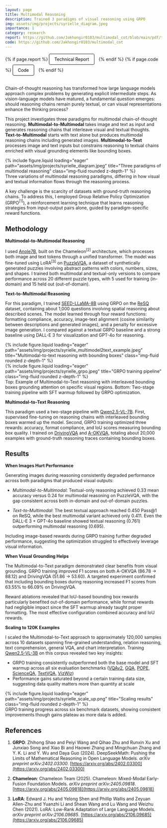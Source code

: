 ```yaml
---
layout: page
title: Multimodal Reasoning
description: Trained 3 paradigms of visual reasoning using GRPO
img: assets/img/projects/syrielle_diagram.jpeg
importance: 1
category: research
report: https://github.com/Jakhongir0103/multimodal_cot/blob/main/pdf/technical_report.pdf
code: https://github.com/Jakhongir0103/multimodal_cot
---
```


<!-- Project Links/Buttons -->
<div class="links" style="margin-bottom: 2rem;">
  {% if page.report %}
    <a href="{{ page.report }}" class="btn btn-primary btn-sm" role="button" target="_blank" style="background-color: white !important; border: 1px solid black !important; color: black !important; padding: 8px 16px; border-radius: 4px; text-decoration: none; display: inline-block; margin-right: 10px; box-shadow: 0 2px 4px rgba(0,0,0,0.1);">
      <i class="fas fa-file-pdf"></i> Technical Report
    </a>
  {% endif %}
  {% if page.code %}
    <a href="{{ page.code }}" class="btn btn-primary btn-sm" role="button" target="_blank" style="background-color: white !important; border: 1px solid black !important; color: black !important; padding: 8px 16px; border-radius: 4px; text-decoration: none; display: inline-block; margin-right: 10px; box-shadow: 0 2px 4px rgba(0,0,0,0.1);">
      <i class="fas fa-file-pdf"></i> Code
    </a>
  {% endif %}
</div>

Chain-of-thought reasoning has transformed how large language models approach complex problems by generating explicit intermediate steps. As vision-language models have matured, a fundamental question emerges: should reasoning chains remain purely textual, or can visual representations enhance the thinking process?

This project investigates three paradigms for multimodal chain-of-thought reasoning. **Multimodal-to-Multimodal** takes image and text as input and generates reasoning chains that interleave visual and textual thoughts. **Text-to-Multimodal** starts with text alone but produces multimodal reasoning chains including generated images. **Multimodal-to-Text** processes image and text inputs but constrains reasoning to textual chains enriched with visual grounding elements like bounding boxes.

<div class="row">
    <div class="col-sm mt-3 mt-md-0">
        {% include figure.liquid loading="eager" path="assets/img/projects/syrielle_diagram.jpeg" title="Three paradigms of multimodal reasoning" class="img-fluid rounded z-depth-1" %}
    </div>
</div>
<div class="caption">
    Three variations of multimodal reasoning paradigms, differing in how visual and textual information flows through the reasoning process.
</div>

A key challenge is the scarcity of datasets with ground-truth reasoning chains. To address this, I employed Group Relative Policy Optimization (GRPO$^{[1]}$), a reinforcement learning technique that learns reasoning strategies from input-output pairs alone, guided by paradigm-specific reward functions.

## Methodology

**Multimodal-to-Multimodal Reasoning**

I used [Anole7B](https://huggingface.co/GAIR/Anole-7b-v0.1), built on the Chameleon$^{[2]}$ architecture, which processes both image and text tokens through a unified transformer. The model was fine-tuned using LoRA$^{[3]}$ on [PuzzleVQA](https://huggingface.co/datasets/declare-lab/PuzzleVQA), a dataset of synthetically generated puzzles involving abstract patterns with colors, numbers, sizes, and shapes. I trained both multimodal and textual-only versions to compare performance across 20 different puzzle types, with 5 used for training (in-domain) and 15 held out (out-of-domain).

**Text-to-Multimodal Reasoning**

For this paradigm, I trained [SEED-LLaMA-8B](https://huggingface.co/AILab-CVC/seed-llama-8b-sft) using GRPO on the [ReSQ](https://huggingface.co/datasets/tasksource/ReSQ) dataset, containing about 1,000 questions involving spatial reasoning about described scenes. The model learned through four reward functions: formatting compliance, accuracy, image-text alignment (cosine similarity between descriptions and generated images), and a penalty for excessive image generation. I compared against a textual GRPO baseline and a strong baseline using DALL-E 3 for visualization and GPT-4o for reasoning.

<div class="row justify-content-center">
  <div class="col-10 col-md-8 mt-3">
    {% include figure.liquid loading="eager" path="assets/img/projects/syrielle_multimodel2text_example.jpeg" title="Multimodal-to-text reasoning with bounding boxes" class="img-fluid rounded z-depth-1" %}
  </div>
  <div class="col-10 col-md-8 mt-3">
    {% include figure.liquid loading="eager" path="assets/img/projects/syrielle_grpo.jpeg" title="GRPO training pipeline" class="img-fluid rounded z-depth-1" %}
  </div>
</div>

<div class="caption text-center mt-2">
  Top: Example of Multimodal-to-Text reasoning with interleaved bounding boxes grounding attention on specific visual regions.  
  Bottom: Two-stage training pipeline with SFT warmup followed by GRPO optimization.
</div>

**Multimodal-to-Text Reasoning**

This paradigm used a two-stage pipeline with [Qwen2.5-VL-7B](https://huggingface.co/Qwen/Qwen2.5-VL-7B-Instruct). First, supervised fine-tuning on reasoning chains with interleaved bounding boxes warmed up the model. Second, GRPO training optimized three rewards: accuracy, format compliance, and IoU scores measuring bounding box quality. I trained on [DrivingVQA](https://huggingface.co/datasets/EPFL-DrivingVQA/DrivingVQA) and [A-OKVQA](https://huggingface.co/datasets/HuggingFaceM4/A-OKVQA), totaling about 20,000 examples with ground-truth reasoning traces containing bounding boxes.

## Results

**When Images Hurt Performance**

Generating images during reasoning consistently degraded performance across both paradigms that produced visual outputs:

- *Multimodal-to-Multimodal*: Textual-only reasoning achieved 0.33 mean accuracy versus 0.24 for multimodal reasoning on PuzzleVQA, with the gap consistent across both in-domain and out-of-domain puzzles.

- *Text-to-Multimodal*: The best textual approach reached 0.450 Pass@1 on ReSQ, while the best multimodal variant achieved only 0.411. Even the DALL-E 3 + GPT-4o baseline showed textual reasoning (0.761) outperforming multimodal reasoning (0.695).

Including image-based rewards during GRPO training further degraded performance, suggesting the optimization struggled to effectively leverage visual information.

**When Visual Grounding Helps**

The Multimodal-to-Text paradigm demonstrated clear benefits from visual grounding. GRPO training improved F1 scores on both A-OKVQA (86.78 → 88.12) and DrivingVQA (51.86 → 53.60). A targeted experiment confirmed that including bounding boxes during reasoning increased F1 scores from 63.55% to 66.09% on DrivingVQA.

Reward ablations revealed that IoU-based bounding box rewards particularly benefited out-of-domain performance, while format rewards had negligible impact since the SFT warmup already taught proper formatting. The most effective configuration combined accuracy and IoU rewards.

**Scaling to 120K Examples**

I scaled the Multimodal-to-Text approach to approximately 120,000 samples across 10 datasets spanning fine-grained understanding, relation reasoning, text comprehension, general VQA, and chart interpretation. Training [Qwen2.5-VL-3B](https://huggingface.co/Qwen/Qwen2.5-VL-3B-Instruct) on this corpus revealed two key insights:

- GRPO training consistently outperformed both the base model and SFT warmup across all six evaluation benchmarks ([VQAv2](https://huggingface.co/datasets/HuggingFaceM4/VQAv2), [GQA](https://cs.stanford.edu/people/dorarad/gqa/about.html), [POPE](https://huggingface.co/datasets/lmms-lab/POPE), [ScienceQA](https://scienceqa.github.io/), [TextVQA](https://textvqa.org/), [VizWiz](https://vizwiz.org/tasks-and-datasets/vqa/))
- Performance gains saturated beyond a certain training data size, suggesting data quality matters more than quantity at scale

<div class="row">
    <div class="col-sm mt-3 mt-md-0">
        {% include figure.liquid loading="eager" path="assets/img/projects/syrielle_scale_up.png" title="Scaling results" class="img-fluid rounded z-depth-1" %}
    </div>
</div>
<div class="caption">
    GRPO training progress across six benchmark datasets, showing consistent improvements though gains plateau as more data is added.
</div>

## References

1. **GRPO**: Zhihong Shao and Peiyi Wang and Qihao Zhu and Runxin Xu and Junxiao Song and Xiao Bi and Haowei Zhang and Mingchuan Zhang and Y. K. Li and Y. Wu and Daya Guo (2024). DeepSeekMath: Pushing the Limits of Mathematical Reasoning in Open Language Models. *arXiv preprint arXiv:2402.03300*. [https://arxiv.org/abs/2402.03300](https://arxiv.org/abs/2402.03300)

2. **Chameleon**: Chameleon Team (2025). Chameleon: Mixed-Modal Early-Fusion Foundation Models. *arXiv preprint arXiv:2405.09818*. [https://arxiv.org/abs/2405.09818](https://arxiv.org/abs/2405.09818)

3. **LoRA**: Edward J. Hu and Yelong Shen and Phillip Wallis and Zeyuan Allen-Zhu and Yuanzhi Li and Shean Wang and Lu Wang and Weizhu Chen (2021). LoRA: Low-Rank Adaptation of Large Language Models. *arXiv preprint arXiv:2106.09685*. [https://arxiv.org/abs/2106.09685](https://arxiv.org/abs/2106.09685)